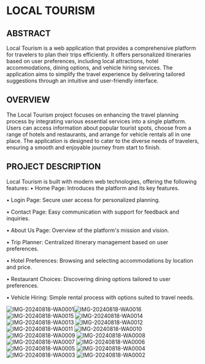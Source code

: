 # LOCAL TOURISM

## ABSTRACT

Local Tourism is a web application that provides a comprehensive platform for travelers to plan their trips efficiently. It offers personalized itineraries based on user preferences, including local attractions, hotel accommodations, dining options, and vehicle hiring services. The application aims to simplify the travel experience by delivering tailored suggestions through an intuitive and user-friendly interface.

## OVERVIEW

The Local Tourism project focuses on enhancing the travel planning process by integrating various essential services into a single platform. Users can access information about popular tourist spots, choose from a range of hotels and restaurants, and arrange for vehicle rentals all in one place. The application is designed to cater to the diverse needs of travelers, ensuring a smooth and enjoyable journey from start to finish.

## PROJECT DESCRIPTION

Local Tourism is built with modern web technologies, offering the following features:
•	Home Page: Introduces the platform and its key features.

•	Login Page: Secure user access for personalized planning.

•	Contact Page: Easy communication with support for feedback and inquiries.

•	About Us Page: Overview of the platform's mission and vision.

•	Trip Planner: Centralized itinerary management based on user preferences.

•	Hotel Preferences: Browsing and selecting accommodations by location and price.

•	Restaurant Choices: Discovering dining options tailored to user preferences.

•	Vehicle Hiring: Simple rental process with options suited to travel needs.


![IMG-20240818-WA0001](https://github.com/user-attachments/assets/31522669-18a8-4687-abf1-9479de7f1454)![IMG-20240818-WA0016](https://github.com/user-attachments/assets/a0d794ef-7666-4a8d-879a-9ab75e18153e)
![IMG-20240818-WA0015](https://github.com/user-attachments/assets/d4903903-69b1-4e92-bc0a-61d84b8985dd)
![IMG-20240818-WA0014](https://github.com/user-attachments/assets/8f05f76b-c952-4692-9c48-083296d85caa)
![IMG-20240818-WA0013](https://github.com/user-attachments/assets/7e10618d-edce-4aff-a1bd-3ff0728cae07)
![IMG-20240818-WA0012](https://github.com/user-attachments/assets/06880aa4-8e02-4936-bd70-7f046e339367)
![IMG-20240818-WA0011](https://github.com/user-attachments/assets/509d74cc-ef55-4c63-915a-1353ff1375bd)
![IMG-20240818-WA0010](https://github.com/user-attachments/assets/f25a6dcd-7d80-43cc-8059-b757dde523ef)
![IMG-20240818-WA0009](https://github.com/user-attachments/assets/c2d9822e-c85e-4c7d-a471-524f999d2994)
![IMG-20240818-WA0008](https://github.com/user-attachments/assets/cbd0537b-87d1-457c-94e8-716751a1f741)
![IMG-20240818-WA0007](https://github.com/user-attachments/assets/c0481bf9-67e5-4ce9-8559-b6029c70f71a)
![IMG-20240818-WA0006](https://github.com/user-attachments/assets/252e1fbc-4a9b-42a4-a60e-35aba9627fe8)
![IMG-20240818-WA0005](https://github.com/user-attachments/assets/1897b338-2dd1-4023-9d0d-13e6a56a8543)
![IMG-20240818-WA0004](https://github.com/user-attachments/assets/3befd4a9-c0ac-4839-9bce-16d2e239d2e6)
![IMG-20240818-WA0003](https://github.com/user-attachments/assets/12955af5-e35b-47fb-a642-adc06b0f85e4)
![IMG-20240818-WA0002](https://github.com/user-attachments/assets/fc842ed3-19f7-4727-a41a-50993fa748ac)
